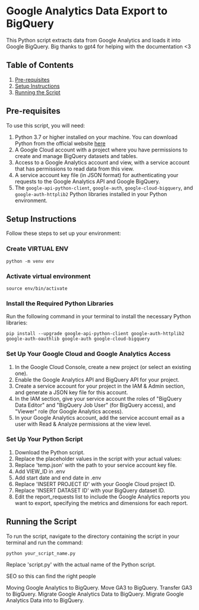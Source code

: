 # Google Analytics Data Export to BigQuery

This Python script extracts data from Google Analytics and loads it into Google BigQuery. Big thanks to gpt4 for helping with the documentation <3

## Table of Contents
1. [Pre-requisites](#pre-requisites)
2. [Setup Instructions](#setup-instructions)
3. [Running the Script](#running-the-script)

## Pre-requisites

To use this script, you will need:

1. Python 3.7 or higher installed on your machine. You can download Python from the official website [here](https://www.python.org/downloads/)
2. A Google Cloud account with a project where you have permissions to create and manage BigQuery datasets and tables.
3. Access to a Google Analytics account and view, with a service account that has permissions to read data from this view.
4. A service account key file (in JSON format) for authenticating your requests to the Google Analytics API and Google BigQuery.
5. The `google-api-python-client`, `google-auth`, `google-cloud-bigquery`, and `google-auth-httplib2` Python libraries installed in your Python environment.

## Setup Instructions

Follow these steps to set up your environment:

### Create VIRTUAL ENV
```shell
python -m venv env
```

### Activate virtual environment
```shell
source env/bin/activate
```


### Install the Required Python Libraries

Run the following command in your terminal to install the necessary Python libraries:

```shell
pip install --upgrade google-api-python-client google-auth-httplib2 google-auth-oauthlib google-auth google-cloud-bigquery
```

### Set Up Your Google Cloud and Google Analytics Access

1. In the Google Cloud Console, create a new project (or select an existing one).
2. Enable the Google Analytics API and BigQuery API for your project.
3. Create a service account for your project in the IAM & Admin section, and generate a JSON key file for this account.
4. In the IAM section, give your service account the roles of "BigQuery Data Editor" and "BigQuery Job User" (for BigQuery access), and "Viewer" role (for Google Analytics access).
5. In your Google Analytics account, add the service account email as a user with Read & Analyze permissions at the view level.

### Set Up Your Python Script

1. Download the Python script.
2. Replace the placeholder values in the script with your actual values:
3. Replace 'temp.json' with the path to your service account key file.
4. Add VIEW_ID in .env
5. Add start date and end date in .env
5. Replace 'INSERT PROJECT ID' with your Google Cloud project ID.
6. Replace 'INSERT DATASET ID' with your BigQuery dataset ID.
7. Edit the report_requests list to include the Google Analytics reports you want to export, specifying the metrics and dimensions for each report.

## Running the Script

To run the script, navigate to the directory containing the script in your terminal and run the command:

```shell
python your_script_name.py
```


Replace 'script.py' with the actual name of the Python script.


SEO so this can find the right people

Moving Google Analytics to BigQuery.
Move GA3 to BigQuery.
Transfer GA3 to BigQuery.
Migrate Google Analytics Data to BigQuery.
Migrate Google Analytics Data into to BigQuery.
